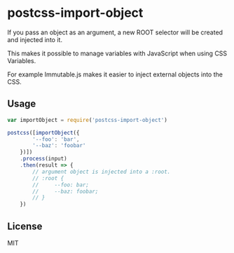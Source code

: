 # postcss-import-object

If you pass an object as an argument, a new ROOT selector will be created and injected into it.

This makes it possible to manage variables with JavaScript when using CSS Variables.

For example Immutable.js makes it easier to inject external objects into the CSS.

## Usage

```javascript
var importObject = require('postcss-import-object')

postcss([importObject({
        '--foo': 'bar',
        '--baz': 'foobar'
    })])
    .process(input)
    .then(result => {
        // argument object is injected into a :root.
        // :root {
        //     --foo: bar;
        //     --baz: foobar;
        // }
    })
```

## License

MIT